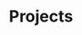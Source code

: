 ---
title: "Projects"
permalink: /_posts/Project/
layout: categories
author_profile: true
taxonomy: "Project"

---
